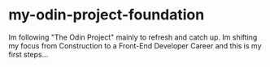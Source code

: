 # my-odin-project-foundation

Im following "The Odin Project" mainly to refresh and catch up. Im shifting my focus from Construction to a Front-End Developer Career and this is my first steps...
